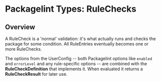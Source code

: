 # Packagelint Types: RuleChecks

## Overview

A RuleCheck is a 'normal' validation: it's what actually runs and checks the package for some condition.
All RuleEntries eventually becomes one or more RuleChecks.

The options from the UserConfig -- both Packagelint options like `enabled` and `errorLevel` and any rule-specific
options -- are combined with the **RuleCheckDefinition** that implements it. When evaluated it returns a
**RuleCheckResult** for later use.
